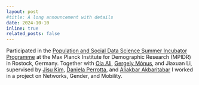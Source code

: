 ```yaml
---
layout: post
#title: A long announcement with details
date: 2024-10-10 
inline: true
related_posts: false
---
```


Participated in the [Population and Social Data Science Summer Incubator Programme](https://www.demogr.mpg.de/en/news_events_6123/news_press_releases_4630/news/population_and_social_data_science_summer_incubator_program_2024_13112) at the Max Planck Institute for Demographic Research (MPIDR) in Rostock, Germany. 
Together with [Ola Ali](https://olamegahead.wixsite.com/ola-ali), [Gergely Mónus](https://anet.krtk.mta.hu/researchers/gergely-monus/), 
and Jiaxuan Li, supervised by [Jisu Kim](https://www.uu.nl/staff/JKim), [Daniela Perrotta](https://www.demogr.mpg.de/en/about_us_6113/staff_directory_1899/daniela_perrotta_3932/), 
and [Aliakbar Akbaritabar](https://www.demogr.mpg.de/en/about_us_6113/staff_directory_1899/aliakbar_akbaritabar_4098/) I worked in a project on Networks, Gender, and Mobility. 